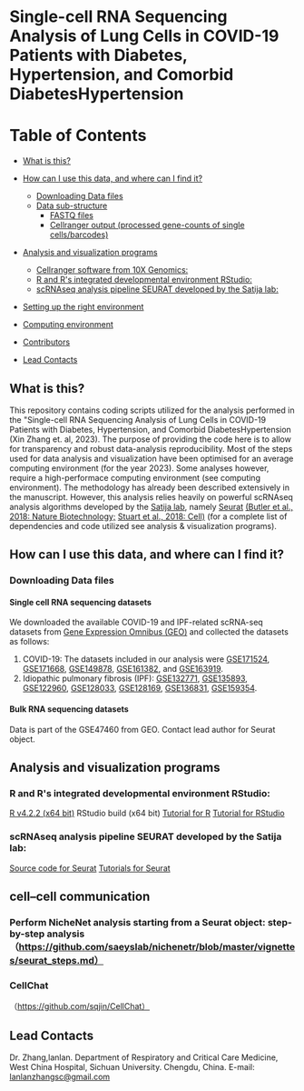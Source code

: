 # Single-cell RNA Sequencing Analysis of Lung Cells in COVID-19 Patients with Diabetes, Hypertension, and Comorbid DiabetesHypertension

# Table of Contents
- [What is this?](#what-is-this)
- [How can I use this data, and where can I find it?](#how-can-i-use-this-data-and-where-can-i-find-it)
	- [Downloading Data files](#downloading-data-files)
	- [Data sub-structure](#data-sub-structure)
		- [FASTQ files](#fastq-files)
		- [Cellranger output (processed gene-counts of single cells/barcodes)](#cellranger-output-processed-gene-counts-of-single-cellsbarcodes)
- [Analysis and visualization programs](#analysis-and-visualization-programs)
	- [Cellranger software from 10X Genomics:](#cellranger-software-from-10x-genomics)
	- [R and R's integrated developmental environment RStudio:](#r-and-rs-integrated-developmental-environment-rstudio)
	- [scRNAseq analysis pipeline SEURAT developed by the Satija lab:](#scrnaseq-analysis-pipeline-seurat-developed-by-the-satija-lab)
	
- [Setting up the right environment](#setting-up-the-right-environment)
- [Computing environment](#computing-environment)
- [Contributors](#contributors)
- [Lead Contacts](#lead-contacts)


## What is this?
This repository contains coding scripts utilized for the analysis performed in the "Single-cell RNA Sequencing Analysis of Lung Cells in COVID-19 Patients with Diabetes, Hypertension, and Comorbid DiabetesHypertension (Xin Zhang et. al, 2023). The purpose of providing the code here is to allow for transparency and robust data-analysis reproducibility. Most of the steps used for data analysis and visualization have been optimised for an average computing environment (for the year 2023). Some analyses however, require a high-performace computing environment (see computing environment). The methodology has already been described extensively in the manuscript. However, this analysis relies heavily on powerful scRNAseq analysis algorithms developed by the [Satija lab](https://satijalab.org/), namely [Seurat](https://satijalab.org/seurat/) [(Butler et al., 2018: Nature Biotechnology;](https://www.nature.com/articles/nbt.4096) [Stuart et al., 2018: Cell)](https://www.sciencedirect.com/science/article/pii/S0092867419305598?via%3Dihub) (for a complete list of dependencies and code utilized see analysis & visualization programs).

## How can I use this data, and where can I find it?
### Downloading Data files
#### Single cell RNA sequencing datasets
We downloaded the available COVID-19 and IPF-related scRNA-seq datasets from [Gene Expression Omnibus (GEO)](https://www.ncbi.nlm.nih.gov/geo/) and collected the datasets as follows:
1) COVID-19: The datasets included in our analysis were [GSE171524](https://www.ncbi.nlm.nih.gov/geo/query/acc.cgi?acc=GSE171524), [GSE171668](https://www.ncbi.nlm.nih.gov/geo/query/acc.cgi?acc=GSE171668), [GSE149878](https://www.ncbi.nlm.nih.gov/geo/query/acc.cgi?acc=GSE149878), [GSE161382](https://www.ncbi.nlm.nih.gov/geo/query/acc.cgi?acc=GSE161382), and [GSE163919](https://www.ncbi.nlm.nih.gov/geo/query/acc.cgi?acc=GSE163919). 
2) Idiopathic pulmonary fibrosis (IPF): [GSE132771](https://www.ncbi.nlm.nih.gov/geo/query/acc.cgi?acc=GSE132771), [GSE135893](https://www.ncbi.nlm.nih.gov/geo/query/acc.cgi?acc=GSE135893), [GSE122960](https://www.ncbi.nlm.nih.gov/geo/query/acc.cgi?acc=GSE122960), [GSE128033](https://www.ncbi.nlm.nih.gov/geo/query/acc.cgi?acc=GSE128033), [GSE128169](https://www.ncbi.nlm.nih.gov/geo/query/acc.cgi?acc=GSE128169), [GSE136831](https://www.ncbi.nlm.nih.gov/geo/query/acc.cgi?acc=GSE136831), [GSE159354](https://www.ncbi.nlm.nih.gov/geo/query/acc.cgi?acc=GSE159354).
#### Bulk RNA sequencing datasets
Data is part of the GSE47460 from GEO.
Contact lead author for Seurat object.

## Analysis and visualization programs
### R and R's integrated developmental environment RStudio:
[R v4.2.2 (x64 bit)](https://cran.r-project.org/bin/windows/base/old/)
RStudio build  (x64 bit)
[Tutorial for R](https://cran.r-project.org/doc/manuals/r-release/R-intro.html)
[Tutorial for RStudio](https://resources.rstudio.com/) 


### scRNAseq analysis pipeline SEURAT developed by the Satija lab:
[Source code for Seurat](https://cran.r-project.org/web/packages/Seurat/index.html)
[Tutorials for Seurat](https://satijalab.org/seurat/)

## cell–cell communication
### Perform NicheNet analysis starting from a Seurat object: step-by-step analysis（https://github.com/saeyslab/nichenetr/blob/master/vignettes/seurat_steps.md）
### CellChat
（https://github.com/sqjin/CellChat）
## Lead Contacts
Dr. Zhang,lanlan. Department of Respiratory and Critical Care Medicine, West China Hospital, Sichuan University. Chengdu, China. E-mail: lanlanzhangsc@gmail.com
